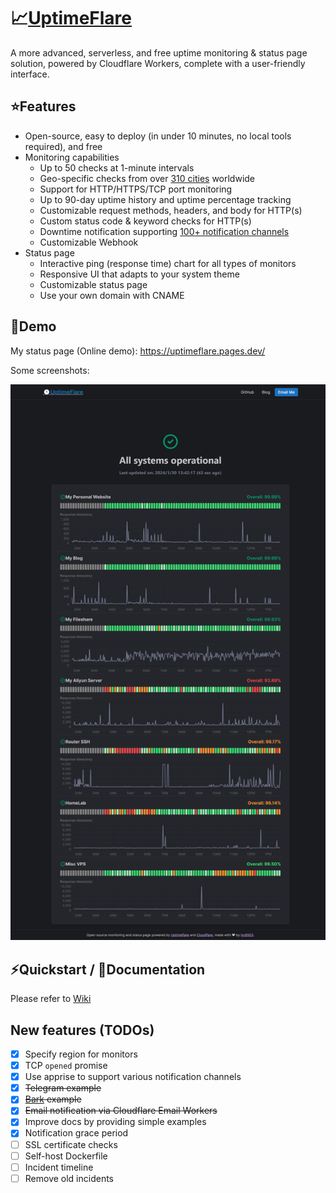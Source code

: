 # 📈[UptimeFlare](https://github.com/lyc8503/UptimeFlare)

A more advanced, serverless, and free uptime monitoring & status page solution, powered by Cloudflare Workers, complete with a user-friendly interface.

## ⭐Features
- Open-source, easy to deploy (in under 10 minutes, no local tools required), and free
- Monitoring capabilities
  - Up to 50 checks at 1-minute intervals
  - Geo-specific checks from over [310 cities](https://www.cloudflare.com/network/) worldwide
  - Support for HTTP/HTTPS/TCP port monitoring
  - Up to 90-day uptime history and uptime percentage tracking
  - Customizable request methods, headers, and body for HTTP(s)
  - Custom status code & keyword checks for HTTP(s)
  - Downtime notification supporting [100+ notification channels](https://github.com/caronc/apprise/wiki)
  - Customizable Webhook
- Status page
  - Interactive ping (response time) chart for all types of monitors
  - Responsive UI that adapts to your system theme
  - Customizable status page
  - Use your own domain with CNAME

## 👀Demo

My status page (Online demo): https://uptimeflare.pages.dev/

Some screenshots:

![Desktop, Light theme](docs/desktop.png)

## ⚡Quickstart / 📄Documentation

Please refer to [Wiki](https://github.com/lyc8503/UptimeFlare/wiki)

## New features (TODOs)

- [x] Specify region for monitors
- [x] TCP `opened` promise
- [x] Use apprise to support various notification channels
- [x] ~~Telegram example~~
- [x] ~~[Bark](https://bark.day.app) example~~
- [x] ~~Email notification via Cloudflare Email Workers~~
- [x] Improve docs by providing simple examples
- [x] Notification grace period
- [ ] SSL certificate checks
- [ ] Self-host Dockerfile
- [ ] Incident timeline
- [ ] Remove old incidents

